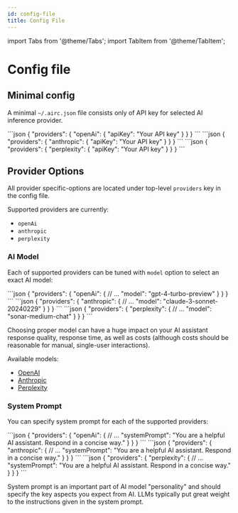```yaml
---
id: config-file
title: Config File
---
```


import Tabs from '@theme/Tabs';
import TabItem from '@theme/TabItem';

# Config file

## Minimal config

A minimal `~/.airc.json` file consists only of API key for selected AI inference provider.

<Tabs groupId="provider">
<TabItem value="openAi" label="Open AI">
```json
{
  "providers": {
    "openAi": {
      "apiKey": "Your API key"
    }
  }
}
```
</TabItem>
<TabItem value="anthropic" label="Anthropic">
```json
{
  "providers": {
    "anthropic": {
      "apiKey": "Your API key"
    }
  }
}
```
</TabItem>
<TabItem value="perplexity" label="Perplexity">
```json
{
  "providers": {
    "perplexity": {
      "apiKey": "Your API key"
    }
  }
}
```
</TabItem>
</Tabs>

## Provider Options

All provider specific-options are located under top-level `providers` key in the config file.

Supported providers are currently:

- `openAi`
- `anthropic`
- `perplexity`

### AI Model

Each of supported providers can be tuned with `model` option to select an exact AI model:

<Tabs groupId="provider">
<TabItem value="openAi" label="Open AI">
```json
{
  "providers": {
    "openAi": {
      // ...
      "model": "gpt-4-turbo-preview"
    }
  }
}
```
</TabItem>
<TabItem value="anthropic" label="Anthropic">
```json
{
  "providers": {
    "anthropic": {
      // ...
      "model": "claude-3-sonnet-20240229"
    }
  }
}
```
</TabItem>
<TabItem value="perplexity" label="Perplexity">
```json
{
  "providers": {
    "perplexity": {
      // ...
      "model": "sonar-medium-chat"
    }
  }
}
```
</TabItem>
</Tabs>

Choosing proper model can have a huge impact on your AI assistant response quality, response time, as well as costs (although costs should be reasonable for manual, single-user interactions).

Available models:

- [OpenAI](https://platform.openai.com/docs/models)
- [Anthropic](https://docs.anthropic.com/claude/docs/models-overview)
- [Perplexity](https://docs.perplexity.ai/docs/model-cards)

### System Prompt

You can specify system prompt for each of the supported providers:

<Tabs groupId="provider">
<TabItem value="openAi" label="Open AI">
```json
{
  "providers": {
    "openAi": {
      // ...
      "systemPrompt": "You are a helpful AI assistant. Respond in a concise way."
    }
  }
}
```
</TabItem>
<TabItem value="anthropic" label="Anthropic">
```json
{
  "providers": {
    "anthropic": {
      // ...
      "systemPrompt": "You are a helpful AI assistant. Respond in a concise way."
    }
  }
}
```
</TabItem>
<TabItem value="perplexity" label="Perplexity">
```json
{
  "providers": {
    "perplexity": {
      // ...
      "systemPrompt": "You are a helpful AI assistant. Respond in a concise way."
    }
  }
}
```
</TabItem>
</Tabs>

System prompt is an important part of AI model "personality" and should specify the key aspects you expect from AI. LLMs typically put great weight to the instructions given in the system prompt.
